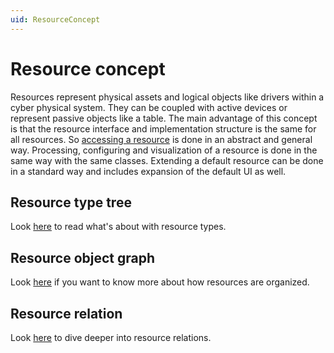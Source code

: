 ```yaml
---
uid: ResourceConcept
---
```

# Resource concept

Resources represent physical assets and logical objects like drivers within a cyber physical system. 
They can be coupled with active devices or represent passive objects like a table.
The main advantage of this concept is that the resource interface and implementation structure is the same for all resources. 
So [accessing a resource](ResourceManagement.md) is done in an abstract and general way. 
Processing, configuring and visualization of a resource is done in the same way with the same classes. 
Extending a default resource can be done in a standard way and includes expansion of the default UI as well.

## Resource type tree

Look [here](ResourceTypeTree.md) to read what's about with resource types.

## Resource object graph

Look [here](ResourceObjectGraph.md) if you want to know more about how resources are organized.

## Resource relation

Look [here](ResourceRelations.md) to dive deeper into resource relations.
